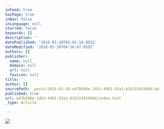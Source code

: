 ```yaml
---
inFeed: true
hasPage: true
inNav: false
inLanguage: null
starred: false
keywords: []
description: ''
datePublished: '2016-01-20T05:02:18.055Z'
dateModified: '2016-01-20T04:56:07.859Z'
authors: []
publisher:
  name: null
  domain: null
  url: null
  favicon: null
title: ''
author: []
sourcePath: _posts/2016-01-20-e47b596e-14b3-4901-93a1-61b31541948d.md
published: true
url: e47b596e-14b3-4901-93a1-61b31541948d/index.html
_type: Article

---
```

![](https://the-grid-user-content.s3-us-west-2.amazonaws.com/803e206e-cbf2-49af-b4d7-60d604790fa4.jpg)